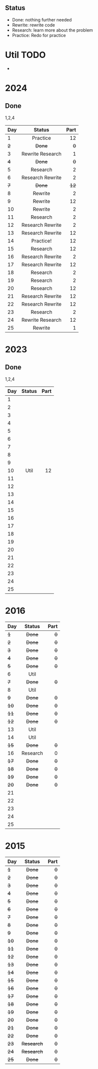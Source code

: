 ## Status

- Done: nothing further needed
- Rewrite: rewrite code
- Research: learn more about the problem
- Practice: Redo for practice

# Util TODO

- 

# 2024
## Done
1,2,4

| Day | Status | Part |
|  -  |     :-:    |   -:  |
|  1  | Practice | 12 |
|  ~~2~~  |    ~~Done~~   |   ~~0~~ |
|  3  | Rewrite Research | 1 |
|  ~~4~~  | ~~Done~~ | ~~0~~ |
|  5  | Research | 2 |
|  6  | Research Rewrite | 2 |
|  ~~7~~  | ~~Done~~ | ~~12~~ |
|  8  | Rewrite | 2 |
|  9  | Rewrite | 12 |
|  10  | Rewrite | 2 |
|  11  | Research | 2 |
|  12  | Research Rewrite | 2 |
|  13  | Research Rewrite | 12 |
|  14  | Practice! | 12 |
|  15  | Research | 12 |
|  16  | Research Rewrite | 2 |
|  17  | Research Rewrite | 12 |
|  18  | Research | 2 |
|  19  | Research | 2 |
|  20  | Research | 12 |
|  21  | Research Rewrite | 12 |
|  22  | Research Rewrite | 12 |
|  23  | Research | 2 |
|  24  | Rewrite Research | 12 |
|  25  | Rewrite | 1 |

# 2023
## Done
1,2,4

| Day | Status | Part |
|  -  |     :-:    |   -:  |
| 1 |  | |
| 2 |  | |
| 3 |  | |
| 4 |  | |
| 5 |  | |
| 6 |  | |
| 7 |  | |
| 8 |  | |
| 9 |  | |
| 10 | Util | 12 |
| 11 |  | |
| 12 |  | |
| 13 |  | |
| 14 |  | |
| 15 |  | |
| 16 |  | |
| 17 |  | |
| 18 |  | |
| 19 |  | |
| 20 |  | |
| 21 |  | |
| 22 |  | |
| 23 |  | |
| 24 |  | |
| 25 |  | |

# 2016

| Day | Status | Part |
|  -  |     :-:    |   -:  |
| ~~1~~ | ~~Done~~ | ~~0~~ |
| ~~2~~ | ~~Done~~ | ~~0~~ |
| ~~3~~ | ~~Done~~ | ~~0~~ |
| ~~4~~ | ~~Done~~ | ~~0~~ |
| ~~5~~ | ~~Done~~ | ~~0~~ |
| 6 | Util | |
| ~~7~~ | ~~Done~~ | ~~0~~ |
| 8 | Util | |
| ~~9~~ | ~~Done~~ | ~~0~~ |
| ~~10~~ | ~~Done~~ | ~~0~~ |
| ~~11~~ | ~~Done~~ | ~~0~~ |
| ~~12~~ | ~~Done~~ | ~~0~~ |
| 13 | Util | |
| 14 | Util  | |
| ~~15~~ | ~~Done~~ | ~~0~~ |
| 16 | Research | 0 |
| ~~17~~ | ~~Done~~ | ~~0~~ |
| ~~18~~ | ~~Done~~ | ~~0~~ |
| ~~19~~ | ~~Done~~ | ~~0~~ |
| ~~20~~ | ~~Done~~ | ~~0~~ |
| 21 |  | |
| 22 |  | |
| 23 |  | |
| 24 |  | |
| 25 |  | |

# 2015


| Day | Status | Part |
|  -  |     :-:    |   -:  |
| ~~1~~ | ~~Done~~ | ~~0~~ |
| ~~2~~ | ~~Done~~ | ~~0~~ |
| ~~3~~ | ~~Done~~ | ~~0~~ |
| ~~4~~ | ~~Done~~ | ~~0~~ |
| ~~5~~ | ~~Done~~ | ~~0~~ |
| ~~6~~ | ~~Done~~ | ~~0~~ |
| ~~7~~ | ~~Done~~ | ~~0~~ |
| ~~8~~ | ~~Done~~ | ~~0~~ |
| ~~9~~ | ~~Done~~ | ~~0~~ |
| ~~10~~ | ~~Done~~ | ~~0~~ |
| ~~11~~ | ~~Done~~ | ~~0~~ |
| ~~12~~ | ~~Done~~ | ~~0~~ |
| ~~13~~ | ~~Done~~ | ~~0~~ |
| ~~14~~ | ~~Done~~ | ~~0~~ |
| ~~15~~ | ~~Done~~ | ~~0~~ |
| ~~16~~ | ~~Done~~ | ~~0~~ |
| ~~17~~ | ~~Done~~ | ~~0~~ |
| ~~18~~ | ~~Done~~ | ~~0~~ |
| ~~19~~ | ~~Done~~ | ~~0~~ |
| ~~20~~ | ~~Done~~ | ~~0~~ |
| ~~21~~ | ~~Done~~ | ~~0~~ |
| ~~22~~ | ~~Done~~  | ~~0~~ |
| ~~23~~ | ~~Research~~ | ~~0~~ |
| ~~24~~ | ~~Research~~ | ~~0~~ |
| ~~25~~ | ~~Done~~ | ~~0~~ |






<!-- 
| Day | Status | Part |
|  -  |     :-:    |   -:  |
| 1 |  | |
| 2 |  | |
| 3 |  | |
| 4 |  | |
| 5 |  | |
| 6 |  | |
| 7 |  | |
| 8 |  | |
| 9 |  | |
| 10 |  | |
| 11 |  | |
| 12 |  | |
| 13 |  | |
| 14 |  | |
| 15 |  | |
| 16 |  | |
| 17 |  | |
| 18 |  | |
| 19 |  | |
| 20 |  | |
| 21 |  | |
| 22 |  | |
| 23 |  | |
| 24 |  | |
| 25 |  | | -->